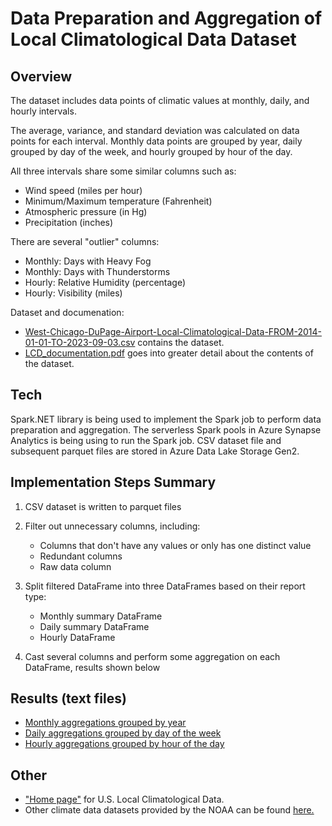 # Data Preparation and Aggregation of Local Climatological Data Dataset

## Overview

The dataset includes data points of climatic values at monthly, daily, and hourly intervals.

The average, variance, and standard deviation was calculated on data points for each interval. Monthly data points are grouped by year, daily grouped by day of the week, and hourly grouped by hour of the day.

All three intervals share some similar columns such as:

- Wind speed (miles per hour)
- Minimum/Maximum temperature (Fahrenheit)
- Atmospheric pressure (in Hg)
- Precipitation (inches)

There are several "outlier" columns:

- Monthly: Days with Heavy Fog
- Monthly: Days with Thunderstorms
- Hourly: Relative Humidity (percentage)
- Hourly: Visibility (miles)

Dataset and documenation:

- [West-Chicago-DuPage-Airport-Local-Climatological-Data-FROM-2014-01-01-TO-2023-09-03.csv](./West-Chicago-DuPage-Airport-Local-Climatological-Data-FROM-2014-01-01-TO-2023-09-03.csv) contains the dataset.
- [LCD_documentation.pdf](https://www.ncei.noaa.gov/pub/data/cdo/documentation/LCD_documentation.pdf) goes into greater detail about the contents of the dataset.

## Tech

Spark.NET library is being used to implement the Spark job to perform data preparation and aggregation. The serverless Spark pools in Azure Synapse Analytics is being using to run the Spark job. CSV dataset file and subsequent parquet files are stored in Azure Data Lake Storage Gen2.

## Implementation Steps Summary

1. CSV dataset is written to parquet files
2. Filter out unnecessary columns, including:

    - Columns that don't have any values or only has one distinct value
    - Redundant columns
    - Raw data column

3. Split filtered DataFrame into three DataFrames based on their report type:

    - Monthly summary DataFrame
    - Daily summary DataFrame
    - Hourly DataFrame

4. Cast several columns and perform some aggregation on each DataFrame, results shown below

## Results (text files)

- [Monthly aggregations grouped by year](./results/monthly.txt)
- [Daily aggregations grouped by day of the week](./results/daily.txt)
- [Hourly aggregations grouped by hour of the day](./results/hourly.txt)

## Other

- ["Home page"](https://www.ncei.noaa.gov/metadata/geoportal/rest/metadata/item/gov.noaa.ncdc:C00684/html) for U.S. Local Climatological Data.
- Other climate data datasets provided by the NOAA can be found [here.](https://www.ncdc.noaa.gov/cdo-web/datasets)
